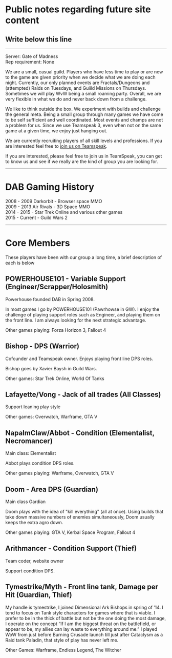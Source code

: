 # Public notes regarding future site content

## Write below this line

***

Server: Gate of Madness  
Rep requirement: None

We are a small, casual guild. Players who have less time to play or are new to the game are given priority when we decide what we are doing each night. Currently, our only planned events are Fractals/Dungeons and (attempted) Raids on Tuesdays, and Guiild Missions on Thursdays. Sometimes we will play WvW being a small roaming party. Overall, we are very flexible in what we do and never back down from a challenge. 


We like to think outside the box. We experiment with builds and challenge the general meta. Being a small group through many games we have come to be self sufficient and well coordinated. Most events and champs are not a problem for us. 
Since we use Teamspeak 3, even when not on the same game at a given time, we enjoy just hanging out. 

We are currently recruiting players of all skill levels and professions. If you are interested feel free to [join us on Teamspeak](ts.html).


If you are interested, please feel free to join us in TeamSpeak, you can get to know us and see if we really are the kind of group you are looking for. 

***

# DAB Gaming History

2008 - 2009 Darkorbit - Browser space MMO  
2009 - 2013 Air Rivals - 3D Space MMO  
2014 - 2015 - Star Trek Online and various other games  
2015 - Current - Guild Wars 2

***

# Core Members
These players have been with our group a long time, a brief description of each is below


## POWERHOUSE101 - Variable Support (Engineer/Scrapper/Holosmith)
Powerhouse founded DAB in Spring 2008.

In most games I go by POWERHOUSE101 (Pawrhowse in GW). I enjoy the challenge of playing support roles such as Engineer, and playing them on the front line. I am always looking for the next strategic advantage.

Other games playing: Forza Horizon 3, Fallout 4

## Bishop - DPS (Warrior)
Cofounder and Teamspeak owner. Enjoys playing front line DPS roles. 

Bishop goes by Xavier Baysh in Guild Wars.

Other games: Star Trek Online, World Of Tanks


## Lafayette/Vong - Jack of all trades (All Classes)
Support leaning play style

Other games: Overwatch, Warframe, GTA V


## NapalmClaw/Abbot - Condition (Elementalist, Necromancer)
Main class: Elementalist

Abbot plays condition DPS roles. 

Other games playing: Warframe, Overwatch, GTA V


## Doom - Area DPS (Guardian)
Main class Gardian

Doom plays with the idea of "kill everything" (all at once). Using builds that take down massive numbers of enemies simultaneously, Doom usually keeps the extra agro down.

Other games playing: GTA V, Kerbal Space Program, Fallout 4


## Arithmancer - Condition Support (Thief)
Team coder, website owner

Support condition DPS.  


## Tymestrike/Myth - Front line tank, Damage per Hit (Guardian, Thief)

My handle is tymestrike, I joined Dimensional Ark Bishops in spring of ’14. I tend to focus on Tank style characters for games where that is viable. I
prefer to be in the thick of battle but not be the one doing the most damage, I operate on the concept “If I am the biggest threat on the battlefield,
or appear to be, my allies can lay waste to everything around me.” I played WoW from just before Burning Crusade launch till just after Cataclysm as a
Raid tank Paladin, that style of play has never left me.

Other Games: Warframe, Endless Legend, The Witcher
